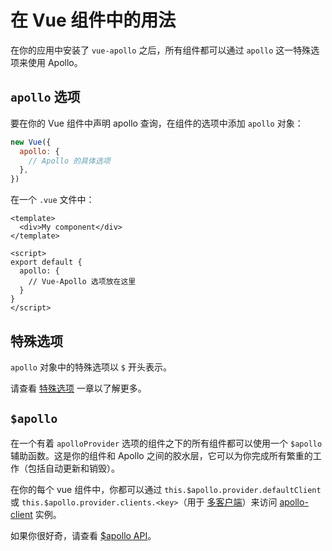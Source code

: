 # 在 Vue 组件中的用法

在你的应用中安装了 `vue-apollo` 之后，所有组件都可以通过 `apollo` 这一特殊选项来使用 Apollo。

## `apollo` 选项

要在你的 Vue 组件中声明 apollo 查询，在组件的选项中添加 `apollo` 对象：

```js
new Vue({
  apollo: {
    // Apollo 的具体选项
  },
})
```

在一个 `.vue` 文件中：

```vue
<template>
  <div>My component</div>
</template>

<script>
export default {
  apollo: {
    // Vue-Apollo 选项放在这里
  }
}
</script>
```

## 特殊选项

`apollo` 对象中的特殊选项以 `$` 开头表示。

请查看 [特殊选项](./special-options.md) 一章以了解更多。

## `$apollo`

在一个有着 `apolloProvider` 选项的组件之下的所有组件都可以使用一个 `$apollo` 辅助函数。这是你的组件和 Apollo 之间的胶水层，它可以为你完成所有繁重的工作（包括自动更新和销毁）。

在你的每个 vue 组件中，你都可以通过 `this.$apollo.provider.defaultClient` 或 `this.$apollo.provider.clients.<key>`（用于 [多客户端](../multiple-clients.md)）来访问 [apollo-client](https://www.apollographql.com/docs/react/) 实例。

如果你很好奇，请查看 [$apollo API](../api/dollar-apollo.md)。
